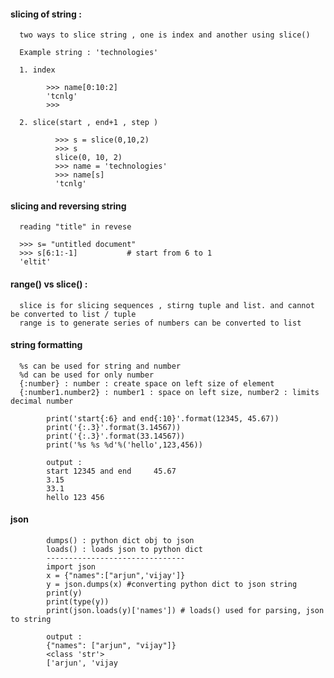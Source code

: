 #### slicing of string : 
      
      two ways to slice string , one is index and another using slice()
      
      Example string : 'technologies'
      
      1. index
            
            >>> name[0:10:2]
            'tcnlg'
            >>> 

      2. slice(start , end+1 , step )
      
              >>> s = slice(0,10,2)
              >>> s
              slice(0, 10, 2)
              >>> name = 'technologies'
              >>> name[s]
              'tcnlg'


#### slicing and reversing string 
      
      reading "title" in revese 
      
      >>> s= "untitled document"
      >>> s[6:1:-1]           # start from 6 to 1 
      'eltit'


#### range() vs slice() : 
  
      slice is for slicing sequences , stirng tuple and list. and cannot be converted to list / tuple 
      range is to generate series of numbers can be converted to list


#### string formatting 
      %s can be used for string and number
      %d can be used for only number
      {:number} : number : create space on left size of element
      {:number1.number2} : number1 : space on left size, number2 : limits decimal number 

            print('start{:6} and end{:10}'.format(12345, 45.67))
            print('{:.3}'.format(3.14567))
            print('{:.3}'.format(33.14567))
            print('%s %s %d'%('hello',123,456))
            
            output : 
            start 12345 and end     45.67
            3.15
            33.1
            hello 123 456


#### json 

            dumps() : python dict obj to json
            loads() : loads json to python dict
            -------------------------------
            import json
            x = {"names":["arjun",'vijay']}
            y = json.dumps(x) #converting python dict to json string
            print(y)
            print(type(y))
            print(json.loads(y)['names']) # loads() used for parsing, json to string
            
            output : 
            {"names": ["arjun", "vijay"]}
            <class 'str'>
            ['arjun', 'vijay
